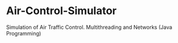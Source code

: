 # Air-Control-Simulator
Simulation of Air Traffic Control. Multithreading and Networks (Java Programming)

